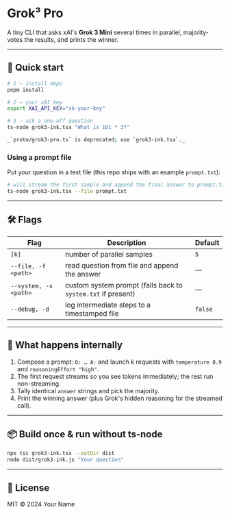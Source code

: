 # Grok³ Pro

A tiny CLI that asks xAI's **Grok 3 Mini** several times in parallel, majority-votes the results, and prints the winner.

---

## 🚀 Quick start

```bash
# 1 – install deps
pnpm install

# 2 – your xAI key
export XAI_API_KEY="sk-your-key"

# 3 – ask a one-off question
ts-node grok3-ink.tsx "What is 101 * 3?"

_`proto/grok3-pro.ts` is deprecated; use `grok3-ink.tsx`._
```

### Using a prompt file

Put your question in a text file (this repo ships with an example `prompt.txt`):

```bash
# will stream the first sample and append the final answer to prompt.txt
ts-node grok3-ink.tsx --file prompt.txt
```

---

## 🛠 Flags

| Flag                  | Description                                                  | Default |
| --------------------- | ------------------------------------------------------------ | ------- |
| `[k]`                 | number of parallel samples                                   | `5`     |
| `--file, -f <path>`   | read question from file and append the answer                | —       |
| `--system, -s <path>` | custom system prompt (falls back to `system.txt` if present) | —       |
| `--debug, -d`         | log intermediate steps to a timestamped file                 | `false` |

---

## 🧐 What happens internally

1. Compose a prompt: `Q: … A:` and launch _k_ requests with `temperature 0.9` and `reasoningEffort "high"`.
2. The first request streams so you see tokens immediately; the rest run non-streaming.
3. Tally identical `answer` strings and pick the majority.
4. Print the winning answer (plus Grok's hidden reasoning for the streamed call).

---

## 📦 Build once & run without ts-node

```bash
npx tsc grok3-ink.tsx --outDir dist
node dist/grok3-ink.js "Your question"
```

---

## 📄 License

MIT © 2024 Your Name

